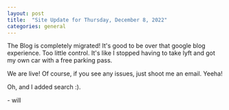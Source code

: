 ```yaml
---
layout: post
title:  "Site Update for Thursday, December 8, 2022"
categories: general
---
```


The Blog is completely migrated! It's good to be over that google blog experience. Too little control. It's like I stopped having to take lyft and got my own car with a free parking pass.

We are live! Of course, if you see any issues, just shoot me an email. Yeeha!

Oh, and I added search :).

<!--more-->

\- will 
